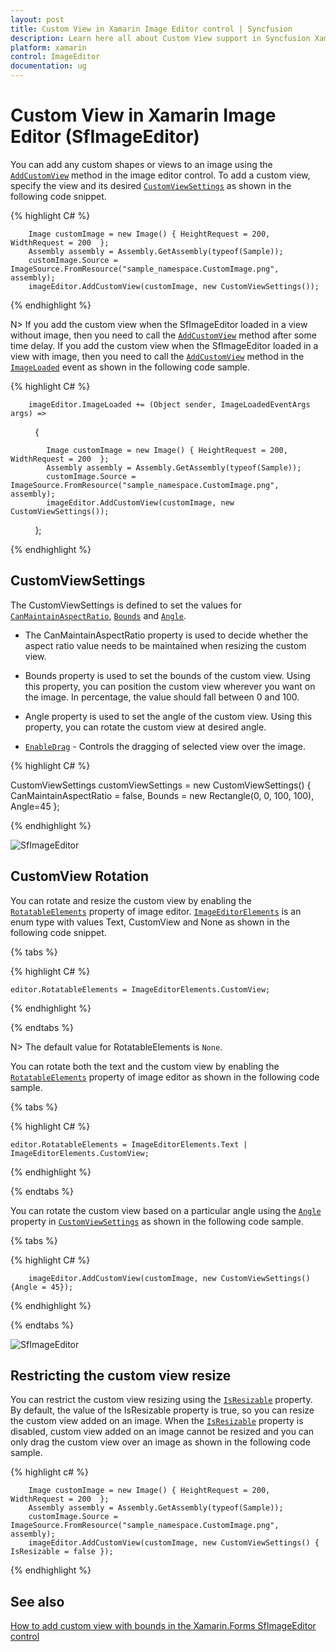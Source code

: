 ```yaml
---
layout: post
title: Custom View in Xamarin Image Editor control | Syncfusion
description: Learn here all about Custom View support in Syncfusion Xamarin Image Editor (SfImageEditor) control and more.
platform: xamarin
control: ImageEditor
documentation: ug
---
```


# Custom View in Xamarin Image Editor (SfImageEditor)

You can add any custom shapes or views to an image using the [`AddCustomView`](https://help.syncfusion.com/cr/xamarin/Syncfusion.SfImageEditor.XForms.SfImageEditor.html#Syncfusion_SfImageEditor_XForms_SfImageEditor_AddCustomView_System_Object_Syncfusion_SfImageEditor_XForms_CustomViewSettings_) method in the image editor control. To add a custom view, specify the view and its desired [`CustomViewSettings`](https://help.syncfusion.com/cr/xamarin/Syncfusion.SfImageEditor.XForms.CustomViewSettings.html) as shown in the following code snippet.

{% highlight C# %}

        Image customImage = new Image() { HeightRequest = 200, WidthRequest = 200  };
        Assembly assembly = Assembly.GetAssembly(typeof(Sample));
        customImage.Source = ImageSource.FromResource("sample_namespace.CustomImage.png", assembly);
        imageEditor.AddCustomView(customImage, new CustomViewSettings());
  
{% endhighlight %}

N> If you add the custom view when the SfImageEditor loaded in a view without image, then you need to call the [`AddCustomView`](https://help.syncfusion.com/cr/xamarin/Syncfusion.SfImageEditor.XForms.SfImageEditor.html#Syncfusion_SfImageEditor_XForms_SfImageEditor_AddCustomView_System_Object_Syncfusion_SfImageEditor_XForms_CustomViewSettings_) method after some time delay. If you add the custom view when the SfImageEditor loaded in a view with image, then you need to call the [`AddCustomView`](https://help.syncfusion.com/cr/xamarin/Syncfusion.SfImageEditor.XForms.SfImageEditor.html#Syncfusion_SfImageEditor_XForms_SfImageEditor_AddCustomView_System_Object_Syncfusion_SfImageEditor_XForms_CustomViewSettings_) method in the [`ImageLoaded`](https://help.syncfusion.com/cr/xamarin/Syncfusion.SfImageEditor.XForms.SfImageEditor.html#Syncfusion_SfImageEditor_XForms_SfImageEditor_ImageLoaded) event as shown in the following code sample.

{% highlight C# %}

        imageEditor.ImageLoaded += (Object sender, ImageLoadedEventArgs args) =>
          {
              
            Image customImage = new Image() { HeightRequest = 200, WidthRequest = 200  };
            Assembly assembly = Assembly.GetAssembly(typeof(Sample));
            customImage.Source = ImageSource.FromResource("sample_namespace.CustomImage.png", assembly);
            imageEditor.AddCustomView(customImage, new CustomViewSettings());
    
          };

{% endhighlight %}

## CustomViewSettings

The CustomViewSettings is defined to set the values for [`CanMaintainAspectRatio`](https://help.syncfusion.com/cr/xamarin/Syncfusion.SfImageEditor.XForms.CustomViewSettings.html#Syncfusion_SfImageEditor_XForms_CustomViewSettings_CanMaintainAspectRatio), [`Bounds`](https://help.syncfusion.com/cr/xamarin/Syncfusion.SfImageEditor.XForms.CustomViewSettings.html#Syncfusion_SfImageEditor_XForms_CustomViewSettings_Bounds) and [`Angle`](https://help.syncfusion.com/cr/xamarin/Syncfusion.SfImageEditor.XForms.CustomViewSettings.html#Syncfusion_SfImageEditor_XForms_CustomViewSettings_Angle).

* The CanMaintainAspectRatio property is used to decide whether the aspect ratio value needs to be maintained when resizing the custom view.

* Bounds property is used to set the bounds of the custom view. Using this property, you can position the custom view wherever you want on the image. In percentage, the value should fall between 0 and 100.

* Angle property is used to set the angle of the custom view. Using this property, you can rotate the custom view at desired angle.

* [`EnableDrag`](https://help.syncfusion.com/cr/xamarin/Syncfusion.SfImageEditor.XForms.CustomViewSettings.html#Syncfusion_SfImageEditor_XForms_CustomViewSettings_EnableDrag) - Controls the dragging of selected view over the image.

{% highlight C# %}

CustomViewSettings customViewSettings = new CustomViewSettings()
{
    CanMaintainAspectRatio = false,
    Bounds = new Rectangle(0, 0, 100, 100),
    Angle=45
};

{% endhighlight %}

![SfImageEditor](ImageEditor_images/CustomView.png)

## CustomView Rotation

You can rotate and resize the custom view by enabling the [`RotatableElements`](https://help.syncfusion.com/cr/xamarin/Syncfusion.SfImageEditor.XForms.SfImageEditor.html#Syncfusion_SfImageEditor_XForms_SfImageEditor_RotatableElements) property of image editor. [`ImageEditorElements`](https://help.syncfusion.com/cr/xamarin/Syncfusion.SfImageEditor.XForms.ImageEditorElements.html) is an enum type with values Text, CustomView and None as shown in the following code snippet.

{% tabs %}

{% highlight C# %}

    editor.RotatableElements = ImageEditorElements.CustomView;   

{% endhighlight %}

{% endtabs %}

N> The default value for RotatableElements is `None`.

You can rotate both the text and the custom view by enabling the [`RotatableElements`](https://help.syncfusion.com/cr/xamarin/Syncfusion.SfImageEditor.XForms.SfImageEditor.html#Syncfusion_SfImageEditor_XForms_SfImageEditor_RotatableElements) property of image editor as shown in the following code sample.

{% tabs %}

{% highlight C# %}

    editor.RotatableElements = ImageEditorElements.Text | ImageEditorElements.CustomView;   

{% endhighlight %}

{% endtabs %}

You can rotate the custom view based on a particular angle using the [`Angle`](https://help.syncfusion.com/cr/xamarin/Syncfusion.SfImageEditor.XForms.CustomViewSettings.html#Syncfusion_SfImageEditor_XForms_CustomViewSettings_Angle) property in [`CustomViewSettings`](https://help.syncfusion.com/cr/xamarin/Syncfusion.SfImageEditor.XForms.CustomViewSettings.html) as shown in the following code sample. 

{% tabs %}

{% highlight C# %}

        imageEditor.AddCustomView(customImage, new CustomViewSettings(){Angle = 45});    

{% endhighlight %}

{% endtabs %}

![SfImageEditor](ImageEditor_images/rotation.jpg)

## Restricting the custom view resize

You can restrict the custom view resizing using the [`IsResizable`](https://help.syncfusion.com/cr/xamarin/Syncfusion.SfImageEditor.XForms.CustomViewSettings.html#Syncfusion_SfImageEditor_XForms_CustomViewSettings_IsResizable) property. By default, the value of the IsResizable property is true, so you can resize the custom view added on an image. When the [`IsResizable`](https://help.syncfusion.com/cr/xamarin/Syncfusion.SfImageEditor.XForms.CustomViewSettings.html#Syncfusion_SfImageEditor_XForms_CustomViewSettings_IsResizable) property is disabled, custom view added on an image cannot be resized and you can only drag the custom view over an image as shown in the following code sample.

{% highlight c# %}

        Image customImage = new Image() { HeightRequest = 200, WidthRequest = 200  };
        Assembly assembly = Assembly.GetAssembly(typeof(Sample));
        customImage.Source = ImageSource.FromResource("sample_namespace.CustomImage.png", assembly);
        imageEditor.AddCustomView(customImage, new CustomViewSettings() { IsResizable = false });

{% endhighlight %}

## See also

[How to add custom view with bounds in the Xamarin.Forms SfImageEditor control](https://support.syncfusion.com/kb/article/9150/how-to-add-custom-view-with-bounds-in-the-xamarin-forms-sfimageeditor-control)
